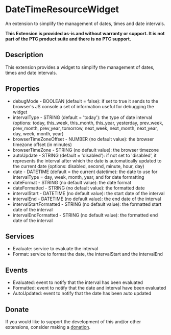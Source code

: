 # DateTimeResourceWidget
An extension to simplify the management of dates, times and date intervals.

**This Extension is provided as-is and without warranty or support. It is not part of the PTC product suite and there is no PTC support.**

## Description
This extension provides a widget to simplify the management of dates, times and date intervals.

## Properties
- debugMode - BOOLEAN (default = false): if set to true it sends to the browser's JS console a set of information useful for debugging the widget
- intervalType - STRING (default = 'today'): the type of date interval (options: today, this_week, this_month, this_year, yesterday, prev_week, prev_month, prev_year, tomorrow, next_week, next_month, next_year, day, week, month, year)
- browserTimeZoneOffset - NUMBER (no default value): the browser timezone offset (in minutes)
- browserTimeZone - STRING (no default value): the browser timezone
- autoUpdate - STRING (default = 'disabled'): if not set to 'disabled', it represents the interval after which the date is automatically updated to the current date (options: disabled, second, minute, hour, day)
- date - DATETIME (default = the current datetime): the date to use for intervalType = day, week, month, year, and for date formatting
- dateFormat - STRING (no default value): the date format
- dateFormatted - STRING (no default value): the formatted date
- intervalStart - DATETIME (no default value): the start date of the interval
- intervalEnd - DATETIME (no default value): the end date of the interval
- intervalStartFormatted - STRING (no default value): the formatted start date of the interval
- intervalEndFormatted - STRING (no default value): the formatted end date of the interval

## Services
- Evaluate: service to evaluate the interval
- Format: service to format the date, the intervalStart and the intervalEnd

## Events
- Evaluated: event to notify that the interval has been evaluated
- Formatted: event to notify that the date and interval have been evaluated
- AutoUpdated: event to notify that the date has been auto updated

## Donate
If you would like to support the development of this and/or other extensions, consider making a [donation](https://www.paypal.com/donate/?business=HCDX9BAEYDF4C&no_recurring=0&currency_code=EUR).

